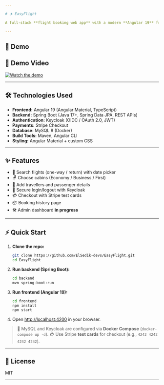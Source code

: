 ```yaml
---

# ✈️ EasyFlight

A full-stack **flight booking web app** with a modern **Angular 19** frontend and **Spring Boot** backend. It integrates **Keycloak** for authentication, **Stripe** for payments, and **MySQL** (Dockerized) for persistence.

---
```


## 🚀 Demo



## 🎥 Demo Video

[![Watch the demo](https://img.youtube.com/vi/Dp9cvgTLtwg/hqdefault.jpg)](https://youtu.be/Dp9cvgTLtwg)



---

## 🛠️ Technologies Used

* **Frontend:** Angular 19 (Angular Material, TypeScript)
* **Backend:** Spring Boot (Java 17+, Spring Data JPA, REST APIs)
* **Authentication:** Keycloak (OIDC / OAuth 2.0, JWT)
* **Payments:** Stripe Checkout
* **Database:** MySQL 8 (Docker)
* **Build Tools:** Maven, Angular CLI
* **Styling:** Angular Material + custom CSS

---

## ✨ Features

* 🔎 Search flights (one-way / return) with date picker
* 🪑 Choose cabins (Economy / Business / First)
* 👥 Add travellers and passenger details
* 🔐 Secure login/logout with Keycloak
* 💳 Checkout with Stripe test cards
* 📦 Booking history page
* 🛠️ Admin dashboard **in progress**

---

## ⚡ Quick Start

1. **Clone the repo:**

   ```bash
   git clone https://github.com/ElSedik-devs/EasyFlight.git
   cd EasyFlight
   ```
2. **Run backend (Spring Boot):**

   ```bash
   cd backend
   mvn spring-boot:run
   ```
3. **Run frontend (Angular 19):**

   ```bash
   cd frontend
   npm install
   npm start
   ```
4. Open [http://localhost:4200](http://localhost:4200) in your browser.

> 🐳 MySQL and Keycloak are configured via **Docker Compose** (`docker-compose up -d`).
> 💳 Use Stripe **test cards** for checkout (e.g., `4242 4242 4242 4242`).

---

## 📝 License

MIT

---
